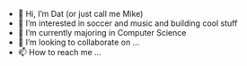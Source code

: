 - 👋 Hi, I’m Dat (or just call me Mike)
- 👀 I’m interested in soccer and music and building cool stuff
- 🌱 I’m currently majoring in Computer Science
- 💞️ I’m looking to collaborate on ...
- 📫 How to reach me ...

<!---
quangdat5126/quangdat5126 is a ✨ special ✨ repository because its `README.md` (this file) appears on your GitHub profile.
You can click the Preview link to take a look at your changes.
--->
